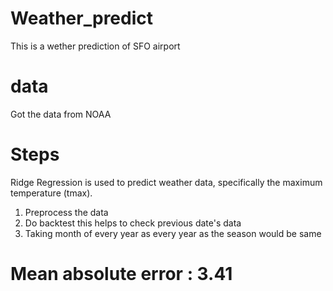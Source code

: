 # Weather_predict
This is a wether prediction of SFO airport
# data
Got the data from NOAA

# Steps
Ridge Regression is used to predict weather data, specifically the maximum temperature (tmax).
1. Preprocess the data
2. Do backtest this helps to check previous date's data
3. Taking month of every year as every year as the season would be same


# Mean absolute error : 3.41
